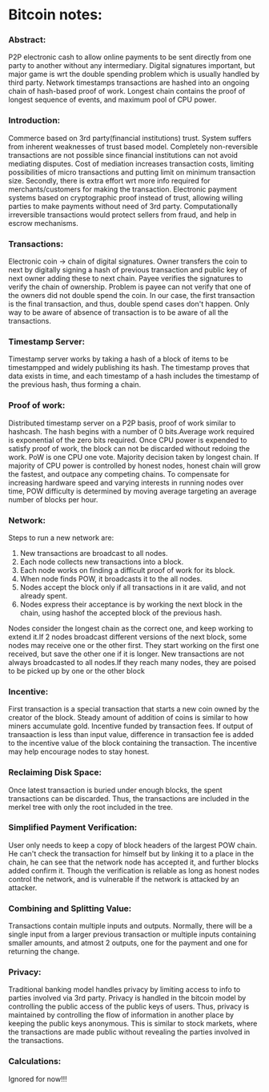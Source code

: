 # Bitcoin notes:

### Abstract:

P2P electronic cash to allow online payments to be sent directly from one party to another without any intermediary. Digital signatures important, but major game is wrt the double spending problem which is usually handled by third party.
Network timestamps transactions are hashed into an ongoing chain of hash-based proof of work. Longest chain contains the proof of longest sequence of events, and maximum pool of CPU power.

### Introduction:

Commerce based on 3rd party(financial institutions) trust. System suffers from inherent weaknesses of trust based model. Completely non-reversible transactions are not possible since financial institutions can not avoid mediating disputes. Cost of mediation increases transaction costs, limiting possibilities of micro transactions and putting limit on minimum transaction size. Secondly, there is extra effort wrt more info required for merchants/customers for making the transaction.
Electronic payment systems based on cryptographic proof instead of trust, allowing willing parties to make payments without need of 3rd party. Computationally irreversible transactions would protect sellers from fraud, and help in escrow mechanisms.

### Transactions:

Electronic coin -> chain of digital signatures. Owner transfers the coin to next by digitally signing a hash of previous transaction and public key of next owner adding these to next chain. Payee verifies the signatures to verify the chain of ownership. Problem is payee can not verify that one of the owners did not double spend the coin. In our case, the first transaction is the final transaction, and thus, double spend cases don't happen. Only way to be aware of absence of transaction is to be aware of all the transactions.

### Timestamp Server:

Timestamp server works by taking a hash of a block of items to be timestampped and widely publishing its hash. The timestamp proves that data exists in time, and each timestamp of a hash includes the timestamp of the previous hash, thus forming a chain.

### Proof of work:

Distributed timestamp server on a P2P basis, proof of work similar to hashcash. The hash begins with a number of 0 bits.Average work required is exponential of the zero bits required. Once CPU power is expended to satisfy proof of work, the block can not be discarded without redoing the work. PoW is one CPU one vote. Majority decision taken by longest chain. If majority of CPU power is controlled by honest nodes, honest chain will grow the fastest, and outpace any competing chains. To compensate for increasing hardware speed and varying interests in running nodes over time, POW difficulty is determined by moving average targeting an average number of blocks per hour.

### Network:

Steps to run a new network are:
1. New transactions are broadcast to all nodes.
2. Each node collects new transactions into a block.
3. Each node works on finding a difficult proof of work for its block.
4. When node finds POW, it broadcasts it to the all nodes.
5. Nodes accept the block only if all transactions in it are valid, and not already spent.
6. Nodes express their acceptance is by working the next block in the chain, using hashof the accepted block of the previous hash.

Nodes consider the longest chain as the correct one, and keep working to extend it.If 2 nodes broadcast different versions of the next block, some nodes may receive one or the other first. They start working on the first one received, but save the other one if it is longer.
New transactions are not always broadcasted to all nodes.If they reach many nodes, they are poised to be picked up by one or the other block

### Incentive:

First transaction is a special transaction that starts a new coin owned by the creator of the block. Steady amount of addition of coins is similar to how miners accumulate gold. Incentive funded by transaction fees. If output of transaaction is less than input value, difference in transaction fee is added to the incentive value of the block containing the transaction. The incentive may help encourage nodes to stay honest.

### Reclaiming Disk Space:

Once latest transaction is buried under enough blocks, the spent transactions can be discarded. Thus, the transactions are included in the merkel tree with only the root included in the tree.

### Simplified Payment Verification:

User only needs to keep a copy of block headers of the largest POW chain. He can't check the transaction for himself but by linking it to a place in the chain, he can see that the network node has accepted it, and further blocks added confirm it. Though the verification is reliable as long as honest nodes control the network, and is vulnerable if the network is attacked by an attacker.

### Combining and Splitting Value:

Transactions contain multiple inputs and outputs. Normally, there will be a single input from a larger previous transaction or multiple inputs containing smaller amounts, and atmost 2 outputs, one for the payment and one for returning the change.

### Privacy:

Traditional banking model handles privacy by limiting access to info to parties involved via 3rd party. 
Privacy is handled in the bitcoin model by controlling the public access of the public keys of users. Thus, privacy is maintained by controlling the flow of information in another place by keeping the public keys anonymous. This is similar to stock markets, where the transactions are made public without revealing the parties involved in the transactions.

### Calculations:

Ignored for now!!!

